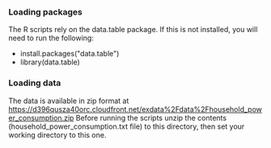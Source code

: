 ### Loading packages
The R scripts rely on the data.table package. If this is not installed, you will need to run the following:
* install.packages("data.table")
* library(data.table)
### Loading data
The data is available in zip format at https://d396qusza40orc.cloudfront.net/exdata%2Fdata%2Fhousehold_power_consumption.zip
Before running the scripts unzip the contents (household_power_consumption.txt file) to this directory, then set your working directory to this one.
